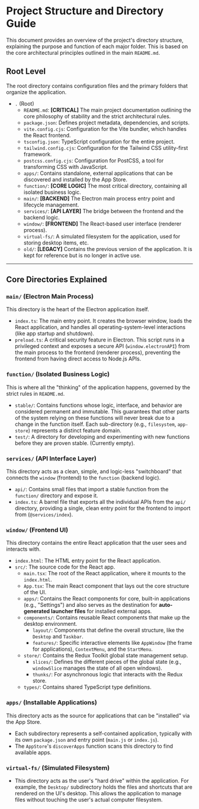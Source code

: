 # Project Structure and Directory Guide

This document provides an overview of the project's directory structure, explaining the purpose and function of each major folder. This is based on the core architectural principles outlined in the main `README.md`.

## Root Level

The root directory contains configuration files and the primary folders that organize the application.

-   `.` (Root)
    -   `README.md`: **[CRITICAL]** The main project documentation outlining the core philosophy of stability and the strict architectural rules.
    -   `package.json`: Defines project metadata, dependencies, and scripts.
    -   `vite.config.cjs`: Configuration for the Vite bundler, which handles the React frontend.
    -   `tsconfig.json`: TypeScript configuration for the entire project.
    -   `tailwind.config.cjs`: Configuration for the Tailwind CSS utility-first framework.
    -   `postcss.config.cjs`: Configuration for PostCSS, a tool for transforming CSS with JavaScript.
    -   `apps/`: Contains standalone, external applications that can be discovered and installed by the App Store.
    -   `function/`: **[CORE LOGIC]** The most critical directory, containing all isolated business logic.
    -   `main/`: **[BACKEND]** The Electron main process entry point and lifecycle management.
    -   `services/`: **[API LAYER]** The bridge between the frontend and the backend logic.
    -   `window/`: **[FRONTEND]** The React-based user interface (renderer process).
    -   `virtual-fs/`: A simulated filesystem for the application, used for storing desktop items, etc.
    -   `old/`: **[LEGACY]** Contains the previous version of the application. It is kept for reference but is no longer in active use.

---

## Core Directories Explained

### `main/` (Electron Main Process)

This directory is the heart of the Electron application itself.

-   `index.ts`: The main entry point. It creates the browser window, loads the React application, and handles all operating-system-level interactions (like app startup and shutdown).
-   `preload.ts`: A critical security feature in Electron. This script runs in a privileged context and exposes a secure API (`window.electronAPI`) from the main process to the frontend (renderer process), preventing the frontend from having direct access to Node.js APIs.

### `function/` (Isolated Business Logic)

This is where all the "thinking" of the application happens, governed by the strict rules in `README.md`.

-   `stable/`: Contains functions whose logic, interface, and behavior are considered permanent and immutable. This guarantees that other parts of the system relying on these functions will never break due to a change in the function itself. Each sub-directory (e.g., `filesystem`, `app-store`) represents a distinct feature domain.
-   `test/`: A directory for developing and experimenting with new functions before they are proven stable. (Currently empty).

### `services/` (API Interface Layer)

This directory acts as a clean, simple, and logic-less "switchboard" that connects the `window` (frontend) to the `function` (backend logic).

-   `api/`: Contains small files that import a stable function from the `function/` directory and expose it.
-   `index.ts`: A barrel file that exports all the individual APIs from the `api/` directory, providing a single, clean entry point for the frontend to import from (`@services/index`).

### `window/` (Frontend UI)

This directory contains the entire React application that the user sees and interacts with.

-   `index.html`: The HTML entry point for the React application.
-   `src/`: The source code for the React app.
    -   `main.tsx`: The root of the React application, where it mounts to the `index.html`.
    -   `App.tsx`: The main React component that lays out the core structure of the UI.
    -   `apps/`: Contains the React components for core, built-in applications (e.g., "Settings") and also serves as the destination for **auto-generated launcher files** for installed external apps.
    -   `components/`: Contains reusable React components that make up the desktop environment.
        -   `layout/`: Components that define the overall structure, like the `Desktop` and `Taskbar`.
        -   `features/`: Specific interactive elements like `AppWindow` (the frame for applications), `ContextMenu`, and the `StartMenu`.
    -   `store/`: Contains the Redux Toolkit global state management setup.
        -   `slices/`: Defines the different pieces of the global state (e.g., `windowSlice` manages the state of all open windows).
        -   `thunks/`: For asynchronous logic that interacts with the Redux store.
    -   `types/`: Contains shared TypeScript type definitions.

### `apps/` (Installable Applications)

This directory acts as the source for applications that can be "installed" via the App Store.

-   Each subdirectory represents a self-contained application, typically with its own `package.json` and entry point (`main.js` or `index.js`).
-   The `AppStore`'s `discoverApps` function scans this directory to find available apps.

### `virtual-fs/` (Simulated Filesystem)

-   This directory acts as the user's "hard drive" within the application. For example, the `Desktop/` subdirectory holds the files and shortcuts that are rendered on the UI's desktop. This allows the application to manage files without touching the user's actual computer filesystem.
